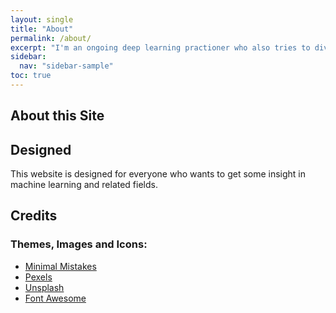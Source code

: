 ```yaml
---
layout: single
title: "About"
permalink: /about/
excerpt: "I'm an ongoing deep learning practioner who also tries to dive into blogging."
sidebar:
  nav: "sidebar-sample"
toc: true
---
```

## About this Site

## Designed

This website is designed for everyone who wants to get some insight in machine learning and related fields.

## Credits

### Themes, Images and Icons:

- [Minimal Mistakes](https://mmistakes.github.io/minimal-mistakes/)
- [Pexels](https://www.pexels.com)
- [Unsplash](https://unsplash.com)
- [Font Awesome](http://fontawesome.io/)
